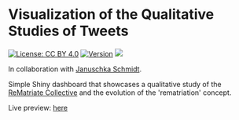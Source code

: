 #  Visualization of the Qualitative Studies of Tweets

[![License: CC BY 4.0](https://img.shields.io/badge/License-CC_BY_4.0-lightgrey.svg)](https://creativecommons.org/licenses/by/4.0/)
[![Version](https://badge.fury.io/gh/tterb%2FHyde.svg)](https://badge.fury.io/gh/tterb%2FHyde)
[![](https://img.shields.io/badge/Shiny-shinyapps.io-blue?style=flat&labelColor=white&logo=RStudio&logoColor=blue)](https://matt.dray.shinyapps.io/randoflag/)

In collaboration with <a href="https://www.rug.nl/staff/j.schmidt/" target="_blank">Januschka Schmidt</a>.

Simple Shiny dashboard that showcases a qualitative study of the <a href="https://en.wikipedia.org/wiki/ReMatriate_Collective" target="_blank">ReMatriate Collective</a> and the evolution of the 'rematriation' concept.

Live preview: <a href="https://psycorona.shinyapps.io/ReMatriate/" target="_blank">here</a> 
